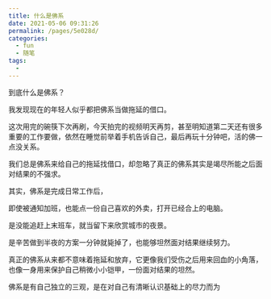 ```yaml
---
title: 什么是佛系
date: 2021-05-06 09:31:26
permalink: /pages/5e028d/
categories:
  - fun
  - 随笔
tags:
  - 
---
```

到底什么是佛系？

我发现现在的年轻人似乎都把佛系当做拖延的借口。

这次用完的碗筷下次再刷，今天拍完的视频明天再剪，甚至明知道第二天还有很多重要的工作要做，依然在睡觉前举着手机告诉自己，最后再玩十分钟吧，活的佛一点没关系。

我们总是佛系来给自己的拖延找借口，却忽略了真正的佛系其实是竭尽所能之后面对结果的不强求。

其实，佛系是完成日常工作后，

即使被通知加班，也能点一份自己喜欢的外卖，打开已经合上的电脑。

是没能追赶上末班车，就当留下来欣赏城市的夜景。

是辛苦做到半夜的方案一分钟就毙掉了，也能够坦然面对结果继续努力。

真正的佛系从来都不意味着拖延和放弃，它更像我们受伤之后用来回血的小角落，也像一身用来保护自己稍微小小铠甲，一份面对结果的坦然。


佛系是有自己独立的三观，是在对自己有清晰认识基础上的尽力而为